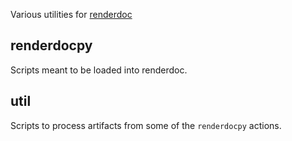 Various utilities for [renderdoc](https://renderdoc.org/)

## renderdocpy
Scripts meant to be loaded into renderdoc.

## util
Scripts to process artifacts from some of the `renderdocpy` actions.
